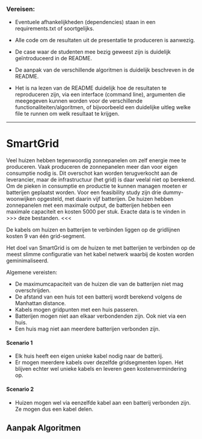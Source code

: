 ### Vereisen:
- Eventuele afhankelijkheden (dependencies) staan in een requirements.txt of soortgelijks.
- Alle code om de resultaten uit de presentatie te produceren is aanwezig.


- De case waar de studenten mee bezig geweest zijn is duidelijk geïntroduceerd in de README.



- De aanpak van de verschillende algoritmen is duidelijk beschreven in de README.


- Het is na lezen van de README duidelijk hoe de resultaten te reproduceren zijn, via een interface (command line), argumenten die meegegeven kunnen worden voor de verschillende functionaliteiten/algoritmen, of bijvoorbeeld een duidelijke uitleg welke file te runnen om welk resultaat te krijgen.


--------------------------------------------------------------------------------------------------------------------------------------------------------------------------


# SmartGrid

Veel huizen hebben tegenwoordig zonnepanelen om zelf energie mee te produceren. Vaak produceren de zonnepanelen meer dan voor eigen consumptie nodig is. Dit overschot kan worden terugverkocht aan de leverancier, maar de infrastructuur (het grid) is daar veelal niet op berekend. Om de pieken in consumptie en productie te kunnen managen moeten er batterijen geplaatst worden. Voor een feasibility study zijn drie dummy-woonwijken opgesteld, met daarin vijf batterijen. De huizen hebben zonnepanelen met een maximale output, de batterijen hebben een maximale capaciteit en kosten 5000 per stuk. Exacte data is te vinden in >>> deze bestanden. <<<

De kabels om huizen en batterijen te verbinden liggen op de gridlijnen kosten 9 van één grid-segment.

Het doel van SmartGrid is om de huizen te met batterijen te verbinden op de meest slimme configuratie van het kabel netwerk waarbij de kosten worden geminimaliseerd. 

Algemene vereisten: 
- De maximumcapaciteit van de huizen die van de batterijen niet mag overschrijden.
- De afstand van een huis tot een batterij wordt berekend volgens de Manhattan distance. 
- Kabels mogen gridpunten met een huis passeren. 
- Batterijen mogen niet aan elkaar verbondenden zijn. Ook niet via een huis.
- Een huis mag niet aan meerdere batterijen verbonden zijn.

#### Scenario 1
- Elk huis heeft een eigen unieke kabel nodig naar de batterij.
- Er mogen meerdere kabels over dezelfde gridsegmenten lopen. Het blijven echter wel unieke kabels en leveren geen kostenvermindering op.

#### Scenario 2
- Huizen mogen wel via eenzelfde kabel aan een batterij verbonden zijn. Ze mogen dus een kabel delen.

## Aanpak Algoritmen




